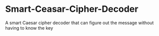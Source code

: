 # Smart-Ceasar-Cipher-Decoder
A smart Caesar cipher decoder that can figure out the message without having to know the key
